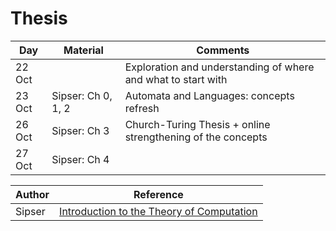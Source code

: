 # Thesis

Day | Material | Comments
--- | --- | ---
22 Oct | | Exploration and understanding of where and what to start with
23 Oct | Sipser: Ch 0, 1, 2 | Automata and Languages: concepts refresh
26 Oct | Sipser: Ch 3 | Church-Turing Thesis + online strengthening of the concepts
27 Oct | Sipser: Ch 4

Author | Reference
--- | --- 
Sipser | [Introduction to the Theory of Computation](http://neerci.ist.utl.pt/neerci_shelf/LEIC/2%20Ano/1%20Semestre/Teoria%20da%20Computacao/Bibliografia/Introduction%20To%20The%20Theory%20Of%20Computation%20-%20Sipser.pdf)

